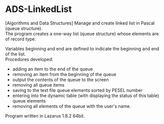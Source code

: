 # ADS-LinkedList
 [Algorithms and Data Structures] Manage and create linked list in Pascal (queue structure).  
 The program creates a one-way list (queue structure) whose elements are of record type.  
  
Variables beginning and end are defined to indicate the beginning and end of the list.  
Procedures developed:
- adding an item to the end of the queue
- removing an item from the beginning of the queue
- output the contents of the queue to the screen
- removing all queue items
- saving to the text file queue elements sorted by PESEL number
- entering into the dynamic table (with displaying the status of this table) queue elements
- removing all elements of the queue with the user's name.
  
 Program written in Lazarus 1.8.2 64bit.
